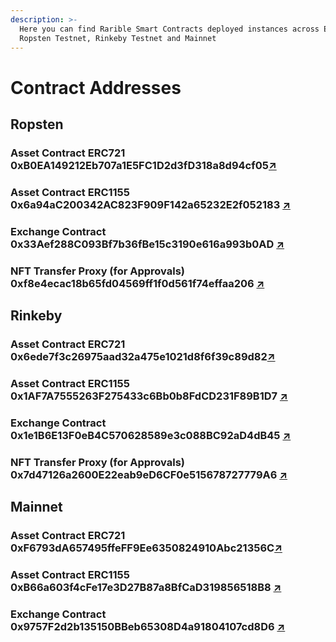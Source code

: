 ```yaml
---
description: >-
  Here you can find Rarible Smart Contracts deployed instances across Ethereum
  Ropsten Testnet, Rinkeby Testnet and Mainnet
---
```


# Contract Addresses

## Ropsten

### Asset Contract ERC721    0xB0EA149212Eb707a1E5FC1D2d3fD318a8d94cf05[↗](https://ropsten.etherscan.io/address/0xB0EA149212Eb707a1E5FC1D2d3fD318a8d94cf05)

### Asset Contract ERC1155    0x6a94aC200342AC823F909F142a65232E2f052183 [↗](https://ropsten.etherscan.io/address/0x6a94aC200342AC823F909F142a65232E2f052183)

### Exchange Contract    0x33Aef288C093Bf7b36fBe15c3190e616a993b0AD [↗](https://ropsten.etherscan.io/address/0x33Aef288C093Bf7b36fBe15c3190e616a993b0AD)

### NFT Transfer Proxy \(for Approvals\) 0xf8e4ecac18b65fd04569ff1f0d561f74effaa206 [↗](https://ropsten.etherscan.io/address/0xf8e4ecac18b65fd04569ff1f0d561f74effaa206)

## Rinkeby

### Asset Contract ERC721    0x6ede7f3c26975aad32a475e1021d8f6f39c89d82[↗](https://rinkeby.etherscan.io/address/0x6ede7f3c26975aad32a475e1021d8f6f39c89d82)

### Asset Contract ERC1155    0x1AF7A7555263F275433c6Bb0b8FdCD231F89B1D7 [↗](https://rinkeby.etherscan.io/address/0x1AF7A7555263F275433c6Bb0b8FdCD231F89B1D7)

### Exchange Contract    0x1e1B6E13F0eB4C570628589e3c088BC92aD4dB45 [↗](https://rinkeby.etherscan.io/address/0x1e1B6E13F0eB4C570628589e3c088BC92aD4dB45)

### NFT Transfer Proxy \(for Approvals\) 0x7d47126a2600E22eab9eD6CF0e515678727779A6 [↗](https://rinkeby.etherscan.io/address/0x7d47126a2600E22eab9eD6CF0e515678727779A6)

## Mainnet

### Asset Contract ERC721    0xF6793dA657495ffeFF9Ee6350824910Abc21356C[↗](https://etherscan.io/address/0xF6793dA657495ffeFF9Ee6350824910Abc21356C)

### Asset Contract ERC1155    0xB66a603f4cFe17e3D27B87a8BfCaD319856518B8 [↗](https://etherscan.io/address/0xB66a603f4cFe17e3D27B87a8BfCaD319856518B8)

### Exchange Contract    0x9757F2d2b135150BBeb65308D4a91804107cd8D6 [↗](https://etherscan.io/address/0x9757F2d2b135150BBeb65308D4a91804107cd8D6)

